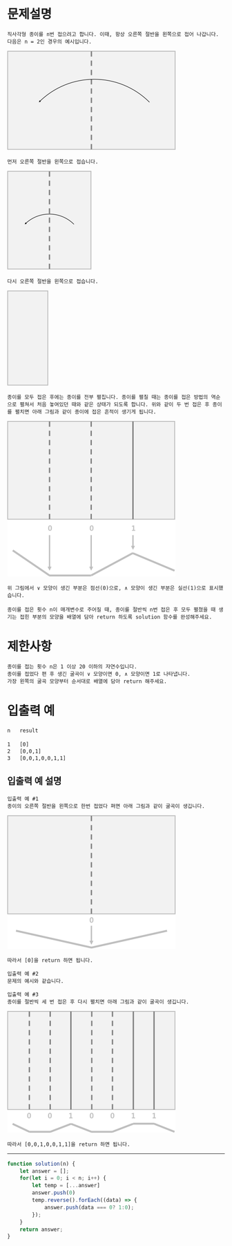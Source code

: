 # 문제설명
```
직사각형 종이를 n번 접으려고 합니다. 이때, 항상 오른쪽 절반을 왼쪽으로 접어 나갑니다. 다음은 n = 2인 경우의 예시입니다.
```
![paper_1](https://raw.githubusercontent.com/soung0911/algorithm/develop/src/assets/images/paper_1.png)
```
먼저 오른쪽 절반을 왼쪽으로 접습니다.
```
![paper_2](https://raw.githubusercontent.com/soung0911/algorithm/develop/src/assets/images/paper_2.png)
```
다시 오른쪽 절반을 왼쪽으로 접습니다.
```
![paper_3](https://raw.githubusercontent.com/soung0911/algorithm/develop/src/assets/images/paper_3.png)
```
종이를 모두 접은 후에는 종이를 전부 펼칩니다. 종이를 펼칠 때는 종이를 접은 방법의 역순으로 펼쳐서 처음 놓여있던 때와 같은 상태가 되도록 합니다. 위와 같이 두 번 접은 후 종이를 펼치면 아래 그림과 같이 종이에 접은 흔적이 생기게 됩니다.
```
![paper_4](https://raw.githubusercontent.com/soung0911/algorithm/develop/src/assets/images/paper_4.png)
```
위 그림에서 ∨ 모양이 생긴 부분은 점선(0)으로, ∧ 모양이 생긴 부분은 실선(1)으로 표시했습니다.

종이를 접은 횟수 n이 매개변수로 주어질 때, 종이를 절반씩 n번 접은 후 모두 펼쳤을 때 생기는 접힌 부분의 모양을 배열에 담아 return 하도록 solution 함수를 완성해주세요.
```

# 제한사항
```
종이를 접는 횟수 n은 1 이상 20 이하의 자연수입니다.
종이를 접었다 편 후 생긴 굴곡이 ∨ 모양이면 0, ∧ 모양이면 1로 나타냅니다.
가장 왼쪽의 굴곡 모양부터 순서대로 배열에 담아 return 해주세요.
```

# 입출력 예
```
n   result

1	[0]
2	[0,0,1]
3	[0,0,1,0,0,1,1]
```

## 입출력 예 설명
```
입출력 예 #1
종이의 오른쪽 절반을 왼쪽으로 한번 접었다 펴면 아래 그림과 같이 굴곡이 생깁니다.
```
![paper_5](https://raw.githubusercontent.com/soung0911/algorithm/develop/src/assets/images/paper_5.png)
```
따라서 [0]을 return 하면 됩니다.
```
```
입출력 예 #2
문제의 예시와 같습니다.
```
```
입출력 예 #3
종이를 절반씩 세 번 접은 후 다시 펼치면 아래 그림과 같이 굴곡이 생깁니다.
```
![paper_6](https://raw.githubusercontent.com/soung0911/algorithm/develop/src/assets/images/paper_6.png)
```
따라서 [0,0,1,0,0,1,1]을 return 하면 됩니다.
```

---

```javascript
function solution(n) {
    let answer = [];
    for(let i = 0; i < n; i++) {
        let temp = [...answer]
        answer.push(0)
        temp.reverse().forEach((data) => {
            answer.push(data === 0? 1:0);
        });
    }
    return answer;
}
```